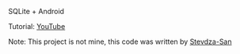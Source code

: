 SQLite + Android

Tutorial: <a href="https://www.youtube.com/watch?v=wK-JccC-i4Y">YouTube</a> <p>
Note: This project is not mine, this code was written by <a href="https://github.com/stevdza-san/SQLite_Android-Complete_Tutorial">Stevdza-San</a>
